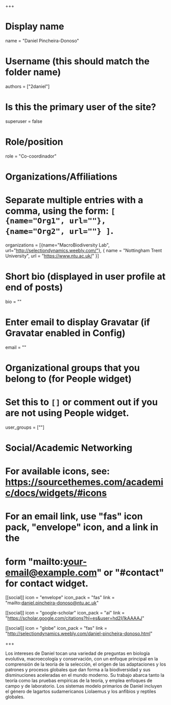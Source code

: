 +++
# Display name
name = "Daniel Pincheira-Donoso"

# Username (this should match the folder name)
authors = ["2daniel"]

# Is this the primary user of the site?
superuser = false

# Role/position
role = "Co-coordinador"

# Organizations/Affiliations
#   Separate multiple entries with a comma, using the form: `[ {name="Org1", url=""}, {name="Org2", url=""} ]`.
organizations = [{name="MacroBiodiversity Lab", url="http://selectiondynamics.weebly.com/"}, { name = "Nottingham Trent University", url = "https://www.ntu.ac.uk/" }]

# Short bio (displayed in user profile at end of posts)
bio = ""

# Enter email to display Gravatar (if Gravatar enabled in Config)
email = ""


# Organizational groups that you belong to (for People widget)
#   Set this to `[]` or comment out if you are not using People widget.
user_groups = [""]

# Social/Academic Networking
# For available icons, see: https://sourcethemes.com/academic/docs/widgets/#icons
#   For an email link, use "fas" icon pack, "envelope" icon, and a link in the
#   form "mailto:your-email@example.com" or "#contact" for contact widget.

[[social]]
  icon = "envelope"
  icon_pack = "fas"
  link = "mailto:daniel.pincheira-donoso@ntu.ac.uk"

[[social]]
  icon = "google-scholar"
  icon_pack = "ai"
  link = "https://scholar.google.com/citations?hl=es&user=hd2lj1kAAAAJ"
  
[[social]]
  icon = "globe"
  icon_pack = "fas"
  link = "http://selectiondynamics.weebly.com/daniel-pincheira-donoso.html"


+++

Los intereses de Daniel tocan una variedad de preguntas en biología evolutiva, macroecología y conservación, con un enfoque principal en la comprensión de la teoría de la selección, el origen de las adaptaciones y los patrones y procesos globales que dan forma a la biodiversidad y sus disminuciones aceleradas en el mundo moderno. Su trabajo abarca tanto la teoría como las pruebas empíricas de la teoría, y emplea enfoques de campo y de laboratorio. Los sistemas modelo primarios de Daniel incluyen el género de lagartos sudamericanos Liolaemus y los anfibios y reptiles globales.
